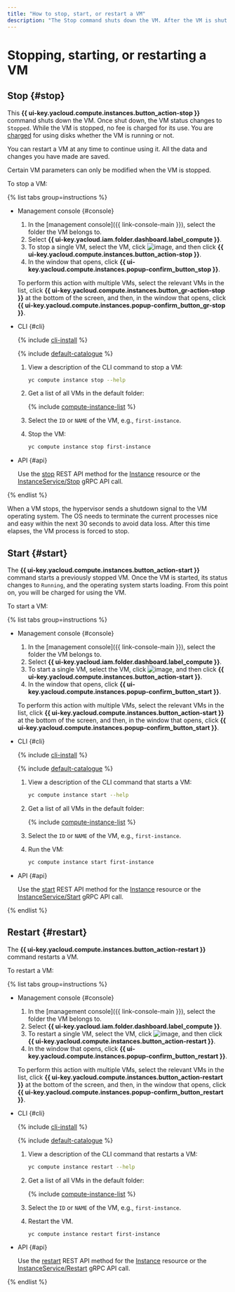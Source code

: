 ```yaml
---
title: "How to stop, start, or restart a VM"
description: "The Stop command shuts down the VM. After the VM is shut down, its status changes to STOPPED. You can enable the VM at any time to continue working with it. The Start command starts a previously stopped VM. After the VM is started, its status changes to RUNNING and the operating system starts loading."
---
```


# Stopping, starting, or restarting a VM

## Stop {#stop}

This **{{ ui-key.yacloud.compute.instances.button_action-stop }}** command shuts down the VM. Once shut down, the VM status changes to `Stopped`. While the VM is stopped, no fee is charged for its use. You are [charged](../../pricing.md#disk) for using disks whether the VM is running or not.

You can restart a VM at any time to continue using it. All the data and changes you have made are saved.

Certain VM parameters can only be modified when the VM is stopped.

To stop a VM:

{% list tabs group=instructions %}

- Management console {#console}

   1. In the [management console]({{ link-console-main }}), select the folder the VM belongs to.
   1. Select **{{ ui-key.yacloud.iam.folder.dashboard.label_compute }}**.
   1. To stop a single VM, select the VM, click ![image](../../../_assets/console-icons/ellipsis.svg), and then click **{{ ui-key.yacloud.compute.instances.button_action-stop }}**.
   1. In the window that opens, click **{{ ui-key.yacloud.compute.instances.popup-confirm_button_stop }}**.

   To perform this action with multiple VMs, select the relevant VMs in the list, click **{{ ui-key.yacloud.compute.instances.button_gr-action-stop }}** at the bottom of the screen, and then, in the window that opens, click **{{ ui-key.yacloud.compute.instances.popup-confirm_button_gr-stop }}**.

- CLI {#cli}

   {% include [cli-install](../../../_includes/cli-install.md) %}

   {% include [default-catalogue](../../../_includes/default-catalogue.md) %}

   1. View a description of the CLI command to stop a VM:

      ```bash
      yc compute instance stop --help
      ```

   1. Get a list of all VMs in the default folder:

      {% include [compute-instance-list](../../_includes_service/compute-instance-list.md) %}

   1. Select the `ID` or `NAME` of the VM, e.g., `first-instance`.
   1. Stop the VM:

      ```bash
      yc compute instance stop first-instance
      ```

- API {#api}

   Use the [stop](../../api-ref/Instance/stop.md) REST API method for the [Instance](../../api-ref/Instance/) resource or the [InstanceService/Stop](../../api-ref/grpc/instance_service.md#Stop) gRPC API call.

{% endlist %}

When a VM stops, the hypervisor sends a shutdown signal to the VM operating system. The OS needs to terminate the current processes nice and easy within the next 30 seconds to avoid data loss. After this time elapses, the VM process is forced to stop.

## Start {#start}

The **{{ ui-key.yacloud.compute.instances.button_action-start }}** command starts a previously stopped VM. Once the VM is started, its status changes to `Running`, and the operating system starts loading. From this point on, you will be charged for using the VM.

To start a VM:

{% list tabs group=instructions %}

- Management console {#console}

   1. In the [management console]({{ link-console-main }}), select the folder the VM belongs to.
   1. Select **{{ ui-key.yacloud.iam.folder.dashboard.label_compute }}**.
   1. To start a single VM, select the VM, click ![image](../../../_assets/console-icons/ellipsis.svg), and then click **{{ ui-key.yacloud.compute.instances.button_action-start }}**.
   1. In the window that opens, click **{{ ui-key.yacloud.compute.instances.popup-confirm_button_start }}**.

   To perform this action with multiple VMs, select the relevant VMs in the list, click **{{ ui-key.yacloud.compute.instances.button_action-start }}** at the bottom of the screen, and then, in the window that opens, click **{{ ui-key.yacloud.compute.instances.popup-confirm_button_start }}**.

- CLI {#cli}

   {% include [cli-install](../../../_includes/cli-install.md) %}

   {% include [default-catalogue](../../../_includes/default-catalogue.md) %}

   1. View a description of the CLI command that starts a VM:

      ```bash
      yc compute instance start --help
      ```

   1. Get a list of all VMs in the default folder:

      {% include [compute-instance-list](../../_includes_service/compute-instance-list.md) %}

   1. Select the `ID` or `NAME` of the VM, e.g., `first-instance`.
   1. Run the VM:

      ```bash
      yc compute instance start first-instance
      ```

- API {#api}

   Use the [start](../../api-ref/Instance/start.md) REST API method for the [Instance](../../api-ref/Instance/) resource or the [InstanceService/Start](../../api-ref/grpc/instance_service.md#Start) gRPC API call.

{% endlist %}

## Restart {#restart}

The **{{ ui-key.yacloud.compute.instances.button_action-restart }}** command restarts a VM.

To restart a VM:

{% list tabs group=instructions %}

- Management console {#console}

   1. In the [management console]({{ link-console-main }}), select the folder the VM belongs to.
   1. Select **{{ ui-key.yacloud.iam.folder.dashboard.label_compute }}**.
   1. To restart a single VM, select the VM, click ![image](../../../_assets/console-icons/ellipsis.svg), and then click **{{ ui-key.yacloud.compute.instances.button_action-restart }}**.
   1. In the window that opens, click **{{ ui-key.yacloud.compute.instances.popup-confirm_button_restart }}**.

   To perform this action with multiple VMs, select the relevant VMs in the list, click **{{ ui-key.yacloud.compute.instances.button_action-restart }}** at the bottom of the screen, and then, in the window that opens, click **{{ ui-key.yacloud.compute.instances.popup-confirm_button_restart }}**.

- CLI {#cli}

   {% include [cli-install](../../../_includes/cli-install.md) %}

   {% include [default-catalogue](../../../_includes/default-catalogue.md) %}

   1. View a description of the CLI command that restarts a VM:

      ```bash
      yc compute instance restart --help
      ```

   1. Get a list of all VMs in the default folder:

      {% include [compute-instance-list](../../_includes_service/compute-instance-list.md) %}

   1. Select the `ID` or `NAME` of the VM, e.g., `first-instance`.
   1. Restart the VM.

      ```bash
      yc compute instance restart first-instance
      ```

- API {#api}

   Use the [restart](../../api-ref/Instance/restart.md) REST API method for the [Instance](../../api-ref/Instance/) resource or the [InstanceService/Restart](../../api-ref/grpc/instance_service.md#Restart) gRPC API call.

{% endlist %}